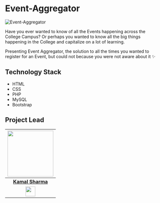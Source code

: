 # Event-Aggregator

![Event-Aggregator](https://socialify.git.ci/DSC-SIST/Event-Aggregator/image?description=1&font=Raleway&forks=1&issues=1&language=1&owner=1&pattern=Signal&pulls=1&stargazers=1&theme=Dark)

Have you ever wanted to know of all the Events happening across the College Campus? Or perhaps you wanted to know all the big things happening in the College and capitalize on a lot of learning.

Presenting Event Aggregator, the solution to all the times you wanted to register for an Event, but could not because you were not aware about it ✨

## Technology Stack 

- HTML
- CSS
- PHP
- MySQL
- Bootstrap

## Project Lead

|                                     <a href="https://github.com/kamaldgrt"><img src="https://avatars.githubusercontent.com/u/43444282?s=400&u=ef0fa6dc45fed038da03f8333d3eebcf7c255f97&v=4" width=150px height=150px /></a>                                      |
| :-----------------------------------------------------------------------------------------------------------------------------------------------------------------------------------------------------------------------------------------------------------------: |
|                                                                                      **[Kamal Sharma](https://linkedin.com/in/kamaldgrt/)**                                                                                       |
| <a href="https://linkedin.com/in/kamaldgrt/"><img src="https://mpng.subpng.com/20180324/vhe/kisspng-linkedin-computer-icons-logo-social-networking-ser-facebook-5ab6ebfe5f5397.2333748215219374063905.jpg" width="32px" height="32px"></a> |
